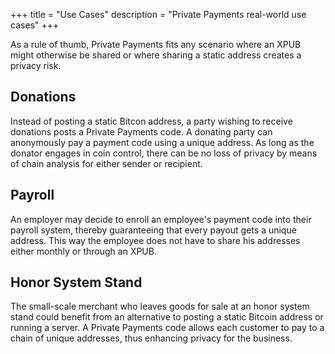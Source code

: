 +++
title = "Use Cases"
description = "Private Payments real-world use cases"
+++

As a rule of thumb, Private Payments fits any scenario where an XPUB might otherwise be shared or where sharing a static address creates a privacy risk.

## Donations

Instead of posting a static Bitcon address, a party wishing to receive donations posts a Private Payments code. A donating party can anonymously pay a payment code using a unique address. As long as the donator engages in coin control, there can be no loss of privacy by means of chain analysis for either sender or recipient.

## Payroll

An employer may decide to enroll an employee's payment code into their payroll system, thereby guaranteeing that every payout gets a unique address. This way the employee does not have to share his addresses either monthly or through an XPUB.

## Honor System Stand

The small-scale merchant who leaves goods for sale at an honor system stand could benefit from an alternative to posting a static Bitcoin address or running a server. A Private Payments code allows each customer to pay to a chain of unique addresses, thus enhancing privacy for the business.
